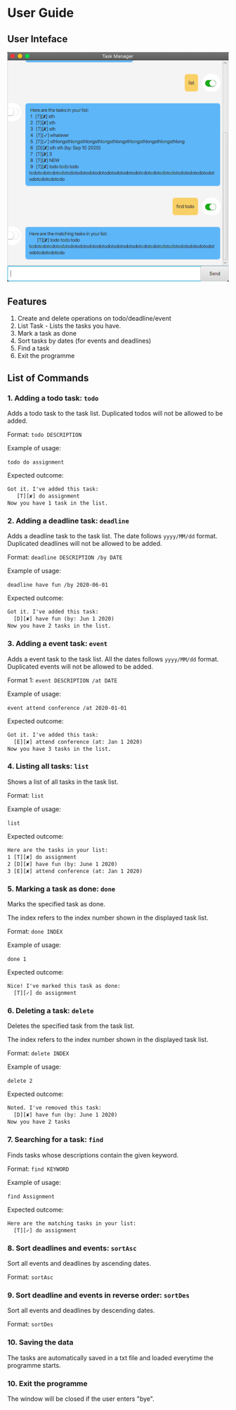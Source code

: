 # User Guide

## User Inteface
![alt text][screenshot]

[screenshot]: Ui.png 
## Features 

1. Create and delete operations on todo/deadline/event
1. List Task - Lists the tasks you have.
1. Mark a task as done
1. Sort tasks by dates (for events and deadlines)
1. Find a task
1. Exit the programme

## List of Commands

### 1. Adding a todo task: `todo` 

Adds a todo task to the task list. Duplicated todos will not be allowed to be added.

Format: `todo DESCRIPTION`

Example of usage: 

`todo do assignment`

Expected outcome:
```
Got it. I've added this task:
   [T][✘] do assignment
Now you have 1 task in the list.
```

### 2. Adding a deadline task: `deadline` 

Adds a deadline task to the task list. 
The date follows `yyyy/MM/dd` format. Duplicated deadlines will not be allowed to be added.

Format: `deadline DESCRIPTION /by DATE`

Example of usage: 

`deadline have fun /by 2020-06-01`

Expected outcome:
```
Got it. I've added this task:
  [D][✘] have fun (by: Jun 1 2020)
Now you have 2 tasks in the list.
```

### 3. Adding a event task: `event` 

Adds a event task to the task list. All the dates follows 
`yyyy/MM/dd` format. Duplicated events will not be allowed to be added.

Format 1: `event DESCRIPTION /at DATE`

Example of usage: 

`event attend conference /at 2020-01-01`

Expected outcome:

```
Got it. I've added this task:
  [E][✘] attend conference (at: Jan 1 2020)
Now you have 3 tasks in the list.
```

### 4. Listing all tasks: `list`

Shows a list of all tasks in the task list.

Format: `list`

Example of usage: 

`list`

Expected outcome:
```
Here are the tasks in your list:
1 [T][✘] do assignment
2 [D][✘] have fun (by: June 1 2020)
3 [E][✘] attend conference (at: Jan 1 2020)
```

### 5. Marking a task as done: `done`

Marks the specified task as done.

The index refers to the index number shown in the displayed task list.

Format: `done INDEX`

Example of usage: 

`done 1`

Expected outcome:

```
Nice! I've marked this task as done:
  [T][✓] do assignment
```

### 6. Deleting a task: `delete`

Deletes the specified task from the task list.

The index refers to the index number shown in the displayed task list.

Format: `delete INDEX`

Example of usage: 

`delete 2`

Expected outcome:

```
Noted. I've removed this task:
  [D][✘] have fun (by: June 1 2020)
Now you have 2 tasks
```

### 7. Searching for a task: `find`

Finds tasks whose descriptions contain the given keyword.

Format: `find KEYWORD`

Example of usage: 

`find Assignment`

Expected outcome:

```
Here are the matching tasks in your list:
  [T][✓] do assignment
```

### 8. Sort deadlines and events: `sortAsc`
Sort all events and deadlines by ascending dates.

Format: `sortAsc`

### 9. Sort deadline and events in reverse order: `sortDes`
Sort all events and deadlines by descending dates.

Format: `sortDes`

### 10. Saving the data
The tasks are automatically saved in a txt file and loaded everytime the programme starts.

### 10. Exit the programme
The window will be closed if the user enters "bye".